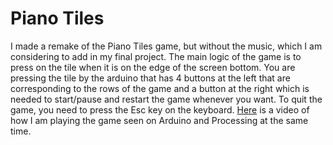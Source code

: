 # Piano Tiles

I made a remake of the Piano Tiles game, but without the music, which I am considering to add in my final project. The main logic of the game is to press on the tile 
when it is on the edge of the screen bottom. You are pressing the tile by the arduino that has 4 buttons at the left that are corresponding to the rows of the game and a button at 
the right which is needed to start/pause and restart the game whenever you want. To quit the game, you need to press the Esc key on the keyboard. <a href = "https://www.youtube.com/watch?v=4dCwB4LComc">Here</a> is a video of how I am playing the game seen on Arduino and Processing at the same time. 
